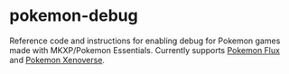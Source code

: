 # pokemon-debug

Reference code and instructions for enabling debug for Pokemon games made with MKXP/Pokemon Essentials. Currently supports [Pokemon Flux](flux) and [Pokemon Xenoverse](xenoverse).
